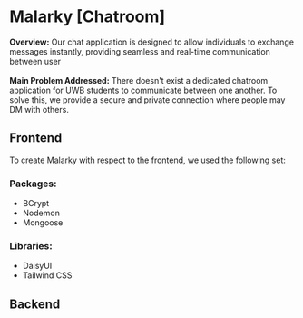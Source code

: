# Malarky [Chatroom]

**Overview:** Our chat application is designed to allow individuals to exchange messages instantly, providing seamless and 
real-time communication between user 
<br><br>
**Main Problem Addressed:** There doesn't exist a dedicated chatroom application for UWB students to communicate between
one another. To solve this, we provide a secure and private connection where people may DM with others.

## Frontend

To create Malarky with respect to the frontend, we used the following set:
### Packages:
- BCrypt
- Nodemon
- Mongoose
### Libraries:
- DaisyUI
- Tailwind CSS

## Backend
